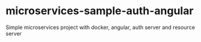 # microservices-sample-auth-angular
Simple microservices project with docker, angular, auth server and resource server
